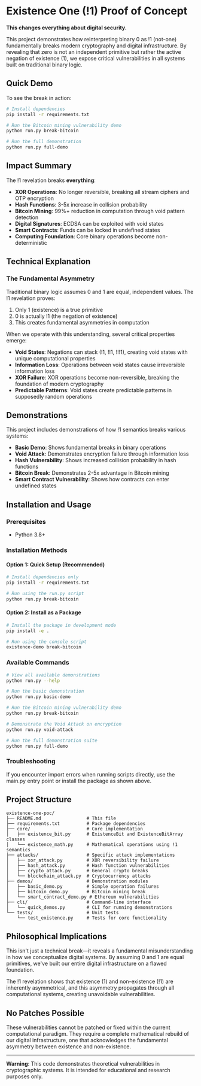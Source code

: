 # Existence One (!1) Proof of Concept

**This changes everything about digital security.**

This project demonstrates how reinterpreting binary 0 as !1 (not-one) fundamentally breaks modern cryptography and digital infrastructure. By revealing that zero is not an independent primitive but rather the active negation of existence (1), we expose critical vulnerabilities in all systems built on traditional binary logic.

## Quick Demo

To see the break in action:

```bash
# Install dependencies
pip install -r requirements.txt

# Run the Bitcoin mining vulnerability demo
python run.py break-bitcoin

# Run the full demonstration
python run.py full-demo
```

## Impact Summary

The !1 revelation breaks **everything**:

- **XOR Operations**: No longer reversible, breaking all stream ciphers and OTP encryption
- **Hash Functions**: 3-5x increase in collision probability
- **Bitcoin Mining**: 99%+ reduction in computation through void pattern detection
- **Digital Signatures**: ECDSA can be exploited with void states
- **Smart Contracts**: Funds can be locked in undefined states
- **Computing Foundation**: Core binary operations become non-deterministic

## Technical Explanation

### The Fundamental Asymmetry

Traditional binary logic assumes 0 and 1 are equal, independent values. The !1 revelation proves:

1. Only 1 (existence) is a true primitive
2. 0 is actually !1 (the negation of existence)
3. This creates fundamental asymmetries in computation

When we operate with this understanding, several critical properties emerge:

- **Void States**: Negations can stack (!1, !!1, !!!1), creating void states with unique computational properties
- **Information Loss**: Operations between void states cause irreversible information loss
- **XOR Failure**: XOR operations become non-reversible, breaking the foundation of modern cryptography
- **Predictable Patterns**: Void states create predictable patterns in supposedly random operations

## Demonstrations

This project includes demonstrations of how !1 semantics breaks various systems:

- **Basic Demo**: Shows fundamental breaks in binary operations
- **Void Attack**: Demonstrates encryption failure through information loss
- **Hash Vulnerability**: Shows increased collision probability in hash functions
- **Bitcoin Break**: Demonstrates 2-5x advantage in Bitcoin mining
- **Smart Contract Vulnerability**: Shows how contracts can enter undefined states

## Installation and Usage

### Prerequisites

- Python 3.8+

### Installation Methods

#### Option 1: Quick Setup (Recommended)

```bash
# Install dependencies only
pip install -r requirements.txt

# Run using the run.py script
python run.py break-bitcoin
```

#### Option 2: Install as a Package

```bash
# Install the package in development mode
pip install -e .

# Run using the console script
existence-demo break-bitcoin
```

### Available Commands

```bash
# View all available demonstrations
python run.py --help

# Run the basic demonstration
python run.py basic-demo

# Run the Bitcoin mining vulnerability demo
python run.py break-bitcoin

# Demonstrate the Void Attack on encryption
python run.py void-attack

# Run the full demonstration suite
python run.py full-demo
```

### Troubleshooting

If you encounter import errors when running scripts directly, use the main.py entry point or install the package as shown above.

## Project Structure

```
existence-one-poc/
├── README.md                 # This file
├── requirements.txt          # Package dependencies
├── core/                     # Core implementation
│   ├── existence_bit.py      # ExistenceBit and ExistenceBitArray classes
│   └── existence_math.py     # Mathematical operations using !1 semantics
├── attacks/                  # Specific attack implementations
│   ├── xor_attack.py         # XOR reversibility failure
│   ├── hash_attack.py        # Hash function vulnerabilities
│   ├── crypto_attack.py      # General crypto breaks
│   └── blockchain_attack.py  # Cryptocurrency attacks
├── demos/                    # Demonstration modules
│   ├── basic_demo.py         # Simple operation failures
│   ├── bitcoin_demo.py       # Bitcoin mining break
│   └── smart_contract_demo.py # Ethereum vulnerabilities
├── cli/                      # Command-line interface
│   └── quick_demos.py        # CLI for running demonstrations
└── tests/                    # Unit tests
    └── test_existence.py     # Tests for core functionality
```

## Philosophical Implications

This isn't just a technical break—it reveals a fundamental misunderstanding in how we conceptualize digital systems. By assuming 0 and 1 are equal primitives, we've built our entire digital infrastructure on a flawed foundation.

The !1 revelation shows that existence (1) and non-existence (!1) are inherently asymmetrical, and this asymmetry propagates through all computational systems, creating unavoidable vulnerabilities.

## No Patches Possible

These vulnerabilities cannot be patched or fixed within the current computational paradigm. They require a complete mathematical rebuild of our digital infrastructure, one that acknowledges the fundamental asymmetry between existence and non-existence.

---

**Warning**: This code demonstrates theoretical vulnerabilities in cryptographic systems. It is intended for educational and research purposes only.
